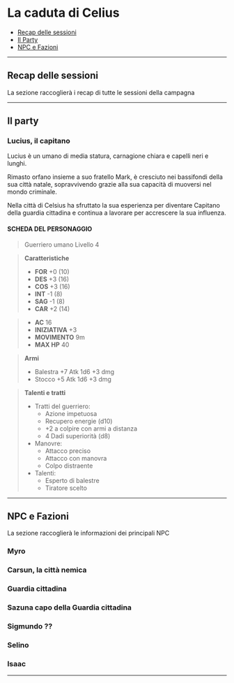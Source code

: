 # La caduta di Celius

- [Recap delle sessioni](Recap.md)
- [Il Party](Party.md)
- [NPC e Fazioni](NPC.md)

---

## Recap delle sessioni

La sezione raccoglierà i recap di tutte le sessioni della campagna

---

## Il party

### Lucius, il capitano

Lucius è un umano di media statura, carnagione chiara e capelli neri e lunghi.

Rimasto orfano insieme a suo fratello Mark, è cresciuto nei bassifondi della sua città natale, sopravvivendo grazie alla sua capacità di muoversi nel mondo criminale.

Nella città di Celsius ha sfruttato la sua esperienza per diventare Capitano della guardia cittadina e continua a lavorare per accrescere la sua influenza.



#### SCHEDA DEL PERSONAGGIO
> Guerriero umano
> Livello 4

> **Caratteristiche**
> - **FOR** +0 (10)
> - **DES** +3 (16)
> - **COS** +3 (16)
> - **INT** -1 (8)
> - **SAG** -1 (8)
> - **CAR** +2 (14)

> - **AC** 16
> - **INIZIATIVA** +3
> - **MOVIMENTO** 9m
> - **MAX HP** 40

> **Armi**
> - Balestra +7 Atk 1d6 +3 dmg
> - Stocco +5 Atk 1d6 +3 dmg

> **Talenti e tratti**
> - Tratti del guerriero:
>   - Azione impetuosa
>   - Recupero energie (d10)
>   - +2 a colpire con armi a distanza
>   - 4 Dadi superiorità (d8)
> - Manovre:
>   - Attacco preciso
>   - Attacco con manovra
>   - Colpo distraente
> - Talenti:
>   - Esperto di balestre
>   - Tiratore scelto
---

## NPC e Fazioni

La sezione raccoglierà le informazioni dei principali NPC

### Myro

### Carsun, la città nemica

### Guardia cittadina 

### Sazuna capo della Guardia cittadina

### Sigmundo ??

### Selino

### Isaac


---
